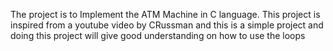 The project is to Implement the ATM Machine in C language. This project is inspired from a youtube video by CRussman and this is a simple project and doing this project will give good understanding on how to use the loops
